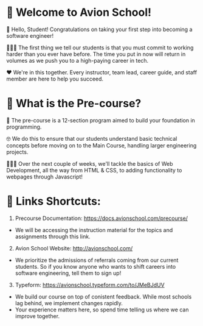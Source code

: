 # 👊 Welcome to Avion School!

👋 Hello, Student! Congratulations on taking your first step into becoming a software engineer!

🙇🏽‍♂ The first thing we tell our students is that you must commit to working harder than you ever have before. The time you put in now will return in volumes as we push you to a high-paying career in tech.

❤️ We're in this together. Every instructor, team lead, career guide, and staff member are here to help you succeed.


# 🤔 What is the Pre-course?

🏫 The pre-course is a 12-section program aimed to build your foundation in programming.

🤓 We do this to ensure that our students understand basic technical concepts before moving on to the Main Course, handling larger engineering projects.

👩🏽‍💻 Over the next couple of weeks, we'll tackle the basics of Web Development, all the way from HTML & CSS, to adding functionality to webpages through Javascript!

# 🔗 Links Shortcuts:

1. Precourse Documentation: https://docs.avionschool.com/precourse/
- We will be accessing the instruction material for the topics and assignments through this link.

2. Avion School Website: http://avionschool.com/
- We prioritize the admissions of referrals coming from our current students. So if you know anyone who wants to shift careers into software engineering, tell them to sign up!

3. Typeform: https://avionschool.typeform.com/to/JMeBJdUV
- We build our course on top of conistent feedback. While most schools lag behind, we implement changes rapidly.
- Your experience matters here, so spend time telling us where we can improve together.
